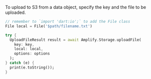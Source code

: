 To upload to S3 from a data object, specify the key and the file to be uploaded. 

```dart
// remember to `import 'dart:io';` to add the File class
File local = File('$path/filename.txt')

try {
  UploadFileResult result = await Amplify.Storage.uploadFile(
    key: key,
    local: local,
    options: options
  );
} catch (e) {
  print(e.toString());
}
```
